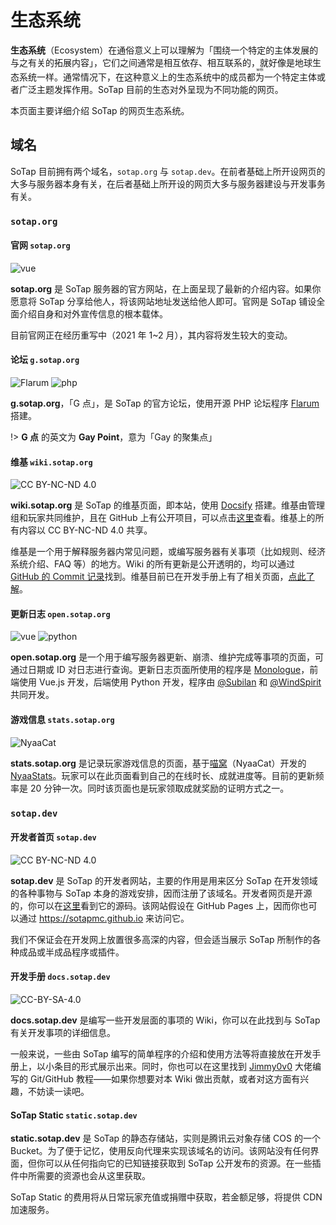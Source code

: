 # 生态系统

**生态系统**（Ecosystem）在通俗意义上可以理解为「围绕一个特定的主体发展的与之有关的拓展内容」，它们之间通常是相互依存、相互联系的，就好像是地球生态系统一样。通常情况下，在这种意义上的生态系统中的成员都<ruby>为<rt>wèi</rt></ruby>一个特定主体或者广泛主题发挥作用。SoTap 目前的生态对外呈现为不同功能的网页。

本页面主要详细介绍 SoTap 的网页生态系统。

## 域名

SoTap 目前拥有两个域名，`sotap.org` 与 `sotap.dev`。在前者基础上所开设网页的大多与服务器本身有关，在后者基础上所开设的网页大多与服务器建设与开发事务有关。

### `sotap.org`

#### 官网 `sotap.org`
![vue](https://img.shields.io/badge/base-vue-brightgreen?style=flat&logo=vue.js)

**sotap.org** 是 SoTap 服务器的官方网站，在上面呈现了最新的介绍内容。如果你愿意将 SoTap 分享给他人，将该网站地址发送给他人即可。官网是 SoTap 铺设全面介绍自身和对外宣传信息的根本载体。

目前官网正在经历重写中（2021 年 1~2 月），其内容将发生较大的变动。

#### 论坛 `g.sotap.org`

![Flarum](https://img.shields.io/badge/forum-Flarum-E7742E?style=flat)
![php](https://img.shields.io/badge/base-php-474A8A?style=flat&logo=php)

**g.sotap.org**，「G 点」，是 SoTap 的官方论坛，使用开源 PHP 论坛程序 [Flarum](//flarum.org/) 搭建。

!> **G 点** 的英文为 **Gay Point**，意为「Gay 的聚集点」

#### 维基 `wiki.sotap.org`

![CC BY-NC-ND 4.0](https://i.creativecommons.org/l/by-nc-nd/4.0/88x31.png)

**wiki.sotap.org** 是 SoTap 的维基页面，即本站，使用 [Docsify](//docsify.js.org) 搭建。维基由管理组和玩家共同维护，且在 GitHub 上有公开项目，可以点击[这里](//github.com/sotapmc/SotapWiki)查看。维基上的所有内容以 CC BY-NC-ND 4.0 共享。

维基是一个用于解释服务器内常见问题，或编写服务器有关事项（比如规则、经济系统介绍、FAQ 等）的地方。Wiki 的所有更新是公开透明的，均可以通过 [GitHub 的 Commit 记录](//github.com/sotapmc/SotapWiki/commits/v2)找到。维基目前已在开发手册上有了相关页面，[点此了解](https://book.sotap.org/#/wiki/index.md)。

#### 更新日志 `open.sotap.org`

![vue](https://img.shields.io/badge/front-Vue.js-brightgreen?style=flat&logo=vue.js)
![python](https://img.shields.io/badge/back-python-blue?style=flat&logo=python)

**open.sotap.org** 是一个用于编写服务器更新、崩溃、维护完成等事项的页面，可通过日期或 ID 对日志进行查询。更新日志页面所使用的程序是 [Monologue](//github.com/sotapmc/Monologue)，前端使用 Vue.js 开发，后端使用 Python 开发，程序由 [@Subilan](//subilan.win) 和 [@WindSpirit](https://www.leviatan.cn/) 共同开发。

#### 游戏信息 `stats.sotap.org`

![NyaaCat](https://img.shields.io/badge/poweredby-NyaaCat-ff6666?style=flat)

**stats.sotap.org** 是记录玩家游戏信息的页面，基于[喵窝](//nyaa.cat)（NyaaCat）开发的 [NyaaStats](//github.com/NyaaCat/NyaaStats)。玩家可以在此页面看到自己的在线时长、成就进度等。目前的更新频率是 20 分钟一次。同时该页面也是玩家领取成就奖励的证明方式之一。

### `sotap.dev`

#### 开发者首页 `sotap.dev`

![CC BY-NC-ND 4.0](https://i.creativecommons.org/l/by-nc-nd/4.0/88x31.png)

**sotap.dev** 是 SoTap 的开发者网站，主要的作用是用来区分 SoTap 在开发领域的各种事物与 SoTap 本身的游戏安排，因而注册了该域名。开发者网页是开源的，你可以在[这里](//github.com/sotapmc/sotapmc.github.io)看到它的源码。该网站假设在 GitHub Pages 上，因而你也可以通过 <https://sotapmc.github.io> 来访问它。

我们不保证会在开发网上放置很多高深的内容，但会适当展示 SoTap 所制作的各种成品或半成品程序或插件。

#### 开发手册 `docs.sotap.dev`

![CC-BY-SA-4.0](https://i.creativecommons.org/l/by-sa/4.0/88x31.png)

**docs.sotap.dev** 是编写一些开发层面的事项的 Wiki，你可以在此找到与 SoTap 有关开发事项的详细信息。

一般来说，一些由 SoTap 编写的简单程序的介绍和使用方法等将直接放在开发手册上，以小条目的形式展示出来。同时，你也可以在这里找到 [Jimmy0v0](https://moe.jimmy0w0.me/) 大佬编写的 Git/GitHub 教程——如果你想要对本 Wiki 做出贡献，或者对这方面有兴趣，不妨读一读吧。

#### SoTap Static `static.sotap.dev`

**static.sotap.dev** 是 SoTap 的静态存储站，实则是腾讯云对象存储 COS 的一个 Bucket。为了便于记忆，使用反向代理来实现该域名的访问。该网站没有任何界面，但你可以从任何指向它的已知链接获取到 SoTap 公开发布的资源。在一些插件中所需要的资源也会从这里获取。

SoTap Static 的费用将从日常玩家充值或捐赠中获取，若金额足够，将提供 CDN 加速服务。
